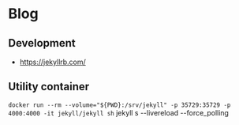# Blog

## Development
* https://jekyllrb.com/

## Utility container
``
docker run --rm --volume="${PWD}:/srv/jekyll" -p 35729:35729 -p 4000:4000 -it jekyll/jekyll sh
``
jekyll s --livereload --force_polling